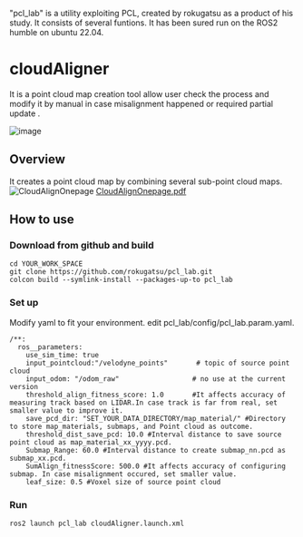 "pcl_lab" is a utility exploiting PCL, created by rokugatsu as a product of his study. It consists of several funtions.
It has been sured run on the ROS2 humble on ubuntu 22.04.

# cloudAligner
It is a point cloud map creation tool allow user check the process and modify it by manual in case misalignment happened or required partial update .

![image](https://github.com/rokugatsu/pcl_lab/assets/120123933/73afaace-516a-4c40-9897-8eaa0c86d2a8)
## Overview
It creates a point cloud map by combining several sub-point cloud maps.   
![CloudAlignOnepage](https://github.com/rokugatsu/pcl_lab/assets/120123933/724d24b3-695f-466b-bdf8-cf03192319d4)
[CloudAlignOnepage.pdf](https://github.com/rokugatsu/pcl_lab/files/15048997/CloudAlignOnepage.pdf)

## How to use
### Download from github and build
```
cd YOUR_WORK_SPACE
git clone https://github.com/rokugatsu/pcl_lab.git
colcon build --symlink-install --packages-up-to pcl_lab
```
### Set up
Modify yaml to fit your environment.
edit pcl_lab/config/pcl_lab.param.yaml.
```
/**:
  ros__parameters:
    use_sim_time: true
    input_pointcloud:"/velodyne_points"       # topic of source point cloud
    input_odom: "/odom_raw"                  # no use at the current version
    threshold_align_fitness_score: 1.0       #It affects accuracy of measuring track based on LIDAR.In case track is far from real, set smaller value to improve it.
    save_pcd_dir: "SET_YOUR_DATA_DIRECTORY/map_material/" #Directory to store map_materials, submaps, and Point cloud as outcome.  
    threshold_dist_save_pcd: 10.0 #Interval distance to save source point cloud as map_material_xx_yyyy.pcd.
    Submap_Range: 60.0 #Interval distance to create submap_nn.pcd as submap_xx.pcd.
    SumAlign_fitnessScore: 500.0 #It affects accuracy of configuring submap. In case misalignment occured, set smaller value.
    leaf_size: 0.5 #Voxel size of source point cloud
```

### Run
```
ros2 launch pcl_lab cloudAligner.launch.xml 
```

